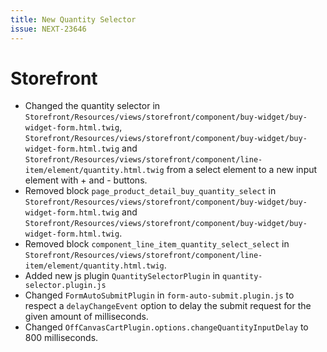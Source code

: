 ```yaml
---
title: New Quantity Selector
issue: NEXT-23646
---
```

# Storefront
* Changed the quantity selector in `Storefront/Resources/views/storefront/component/buy-widget/buy-widget-form.html.twig`, `Storefront/Resources/views/storefront/component/buy-widget/buy-widget-form.html.twig` and `Storefront/Resources/views/storefront/component/line-item/element/quantity.html.twig` from a select element to a new input element with + and - buttons.
* Removed block `page_product_detail_buy_quantity_select` in `Storefront/Resources/views/storefront/component/buy-widget/buy-widget-form.html.twig` and `Storefront/Resources/views/storefront/component/buy-widget/buy-widget-form.html.twig`.
* Removed block `component_line_item_quantity_select_select` in `Storefront/Resources/views/storefront/component/line-item/element/quantity.html.twig`.
* Added new js plugin `QuantitySelectorPlugin` in `quantity-selector.plugin.js`
* Changed `FormAutoSubmitPlugin` in `form-auto-submit.plugin.js` to respect a `delayChangeEvent` option to delay the submit request for the given amount of milliseconds.
* Changed `OffCanvasCartPlugin.options.changeQuantityInputDelay` to 800 milliseconds.
